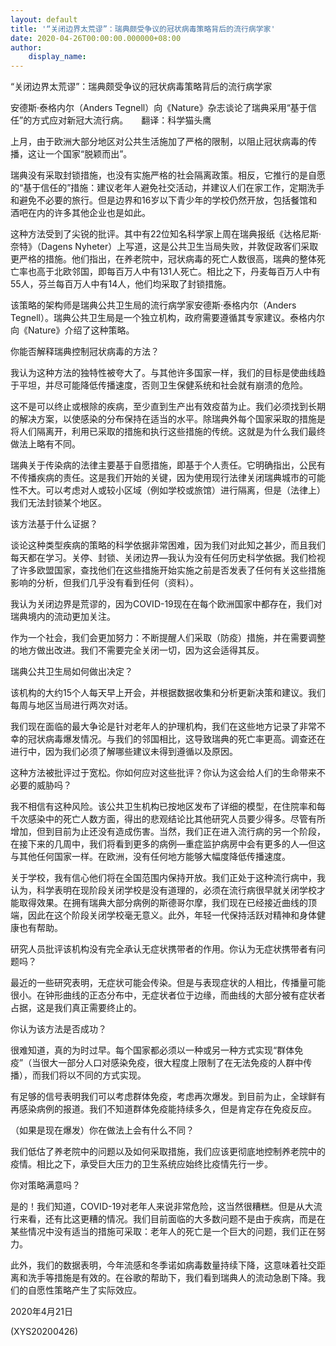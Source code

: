 ```yaml
---
layout: default
title: '“关闭边界太荒谬”：瑞典颇受争议的冠状病毒策略背后的流行病学家'
date: 2020-04-26T00:00:00.000000+08:00
author:
    display_name: 
---
```


“关闭边界太荒谬”：瑞典颇受争议的冠状病毒策略背后的流行病学家

安德斯·泰格内尔（Anders Tegnell）向《Nature》杂志谈论了瑞典采用“基于信任”的方式应对新冠大流行病。　　翻译：科学猫头鹰

上月，由于欧洲大部分地区对公共生活施加了严格的限制，以阻止冠状病毒的传播，这让一个国家“脱颖而出”。

瑞典没有采取封锁措施，也没有实施严格的社会隔离政策。相反，它推行的是自愿的“基于信任的”措施：建议老年人避免社交活动，并建议人们在家工作，定期洗手和避免不必要的旅行。但是边界和16岁以下青少年的学校仍然开放，包括餐馆和酒吧在内的许多其他企业也是如此。

这种方法受到了尖锐的批评。其中有22位知名科学家上周在瑞典报纸《达格尼斯·奈特》（Dagens Nyheter）上写道，这是公共卫生当局失败，并敦促政客们采取更严格的措施。他们指出，在养老院中，冠状病毒的死亡人数很高，瑞典的整体死亡率也高于北欧邻国，即每百万人中有131人死亡。相比之下，丹麦每百万人中有55人，芬兰每百万人中有14人，他们均采取了封锁措施。

该策略的架构师是瑞典公共卫生局的流行病学家安德斯·泰格内尔（Anders Tegnell）。瑞典公共卫生局是一个独立机构，政府需要遵循其专家建议。泰格内尔向《Nature》介绍了这种策略。

你能否解释瑞典控制冠状病毒的方法？

我认为这种方法的独特性被夸大了。与其他许多国家一样，我们的目标是使曲线趋于平坦，并尽可能降低传播速度，否则卫生保健系统和社会就有崩溃的危险。

这不是可以终止或根除的疾病，至少直到生产出有效疫苗为止。我们必须找到长期的解决方案，以使感染的分布保持在适当的水平。除瑞典外每个国家采取的措施是将人们隔离开，利用已采取的措施和执行这些措施的传统。这就是为什么我们最终做法上略有不同。

瑞典关于传染病的法律主要基于自愿措施，即基于个人责任。它明确指出，公民有不传播疾病的责任。这是我们开始的关键，因为使用现行法律关闭瑞典城市的可能性不大。可以考虑对人或较小区域（例如学校或旅馆）进行隔离，但是（法律上）我们无法封锁某个地区。

该方法基于什么证据？

谈论这种类型疾病的策略的科学依据非常困难，因为我们对此知之甚少，而且我们每天都在学习。关停、封锁、关闭边界—我认为没有任何历史科学依据。我们检视了许多欧盟国家，查找他们在这些措施开始实施之前是否发表了任何有关这些措施影响的分析，但我们几乎没有看到任何（资料）。

我认为关闭边界是荒谬的，因为COVID-19现在在每个欧洲国家中都存在，我们对瑞典境内的流动更加关注。

作为一个社会，我们会更加努力：不断提醒人们采取（防疫）措施，并在需要调整的地方做出改进。我们不需要完全关闭一切，因为这会适得其反。

瑞典公共卫生局如何做出决定？

该机构的大约15个人每天早上开会，并根据数据收集和分析更新决策和建议。我们每周与地区当局进行两次对话。

我们现在面临的最大争论是针对老年人的护理机构，我们在这些地方记录了非常不幸的冠状病毒爆发情况。与我们的邻国相比，这导致瑞典的死亡率更高。调查还在进行中，因为我们必须了解哪些建议未得到遵循以及原因。

这种方法被批评过于宽松。你如何应对这些批评？你认为这会给人们的生命带来不必要的威胁吗？

我不相信有这种风险。该公共卫生机构已按地区发布了详细的模型，在住院率和每千次感染中的死亡人数方面，得出的悲观结论比其他研究人员要少得多。尽管有所增加，但到目前为止还没有造成伤害。当然，我们正在进入流行病的另一个阶段，在接下来的几周中，我们将看到更多的病例—重症监护病房中会有更多的人—但这与其他任何国家一样。在欧洲，没有任何地方能够大幅度降低传播速度。

关于学校，我有信心他们将在全国范围内保持开放。我们正处于这种流行病中，我认为，科学表明在现阶段关闭学校是没有道理的，必须在流行病很早就关闭学校才能取得效果。在拥有瑞典大部分病例的斯德哥尔摩，我们现在已经接近曲线的顶端，因此在这个阶段关闭学校毫无意义。此外，年轻一代保持活跃对精神和身体健康也有帮助。

研究人员批评该机构没有完全承认无症状携带者的作用。你认为无症状携带者有问题吗？

最近的一些研究表明，无症状可能会传染。但是与表现症状的人相比，传播量可能很小。在钟形曲线的正态分布中，无症状者位于边缘，而曲线的大部分被有症状者占据，这是我们真正需要终止的。

你认为该方法是否成功？

很难知道，真的为时过早。每个国家都必须以一种或另一种方式实现“群体免疫”（当很大一部分人口对感染免疫，很大程度上限制了在无法免疫的人群中传播），而我们将以不同的方式实现。

有足够的信号表明我们可以考虑群体免疫，考虑再次爆发。到目前为止，全球鲜有再感染病例的报道。我们不知道群体免疫能持续多久，但是肯定存在免疫反应。

（如果是现在爆发）你在做法上会有什么不同？

我们低估了养老院中的问题以及如何采取措施，我们应该更彻底地控制养老院中的疫情。相比之下，承受巨大压力的卫生系统应始终比疫情先行一步。

你对策略满意吗？

是的！我们知道，COVID-19对老年人来说非常危险，这当然很糟糕。但是从大流行来看，还有比这更糟的情况。我们目前面临的大多数问题不是由于疾病，而是在某些情况中没有适当的措施可采取：老年人的死亡是一个巨大的问题，我们正在努力。

此外，我们的数据表明，今年流感和冬季诺如病毒数量持续下降，这意味着社交距离和洗手等措施是有效的。在谷歌的帮助下，我们看到瑞典人的流动急剧下降。我们的自愿性策略产生了实际效应。

2020年4月21日

(XYS20200426)

